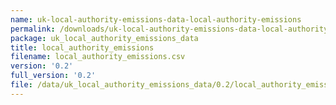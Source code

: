 ```yaml
---
name: uk-local-authority-emissions-data-local-authority-emissions
permalink: /downloads/uk-local-authority-emissions-data-local-authority-emissions/0_2
package: uk_local_authority_emissions_data
title: local_authority_emissions
filename: local_authority_emissions.csv
version: '0.2'
full_version: '0.2'
file: /data/uk_local_authority_emissions_data/0.2/local_authority_emissions.csv
---
```

